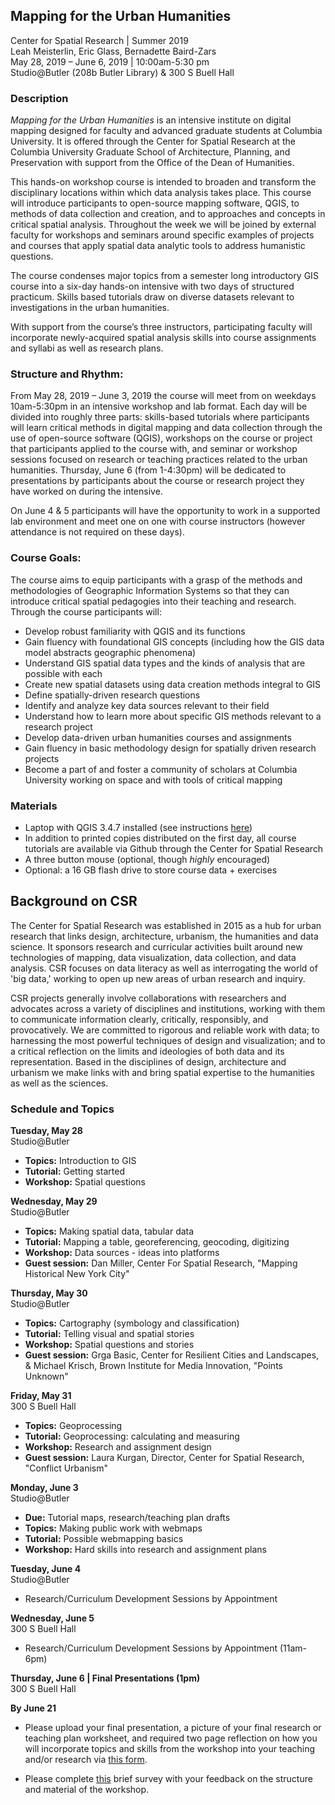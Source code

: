 ## Mapping for the Urban Humanities
Center for Spatial Research | Summer 2019  
Leah Meisterlin, Eric Glass, Bernadette Baird-Zars  
May 28, 2019 – June 6, 2019 | 10:00am-5:30 pm  
Studio@Butler (208b Butler Library) & 300 S Buell Hall  

### Description

*Mapping for the Urban Humanities* is an intensive institute on digital mapping designed for faculty and advanced graduate students at Columbia University. It is offered through the Center for Spatial Research at the Columbia University Graduate School of Architecture, Planning, and Preservation with support from the Office of the Dean of Humanities.

This hands-on workshop course is intended to broaden and transform the disciplinary locations within which data analysis takes place. This course will introduce participants to open-source mapping software, QGIS, to methods of data collection and creation, and to approaches and concepts in critical spatial analysis. Throughout the week we will be joined by external faculty for workshops and seminars around specific examples of projects and courses that apply spatial data analytic tools to address humanistic questions.

The course condenses major topics from a semester long introductory GIS course into a six-day hands-on intensive with two days of structured practicum. Skills based tutorials draw on diverse datasets relevant to investigations in the urban humanities.

With support from the course’s three instructors, participating faculty will incorporate newly-acquired spatial analysis skills into course assignments and syllabi as well as research plans.

### Structure and Rhythm:
From May 28, 2019 – June 3, 2019 the course will meet from on weekdays 10am-5:30pm in an intensive workshop and lab format. Each day will be divided into roughly three parts: skills-based tutorials where participants will learn critical methods in digital mapping and data collection through the use of open-source software (QGIS), workshops on the course or project that participants applied to the course with, and seminar or workshop sessions focused on research or teaching practices related to the urban humanities.
Thursday, June 6 (from 1-4:30pm) will be dedicated to presentations by participants about the course or research project they have worked on during the intensive.

On June 4 & 5 participants will have the opportunity to work in a supported lab environment and meet one on one with course instructors (however attendance is not required on these days).



### Course Goals:
The course aims to equip participants with a grasp of the methods and methodologies of Geographic Information Systems so that they can introduce critical spatial pedagogies into their teaching and research. Through the course participants will:
*	Develop robust familiarity with QGIS and its functions
*	Gain fluency with foundational GIS concepts (including how the GIS data model abstracts geographic phenomena)
*	Understand GIS spatial data types and the kinds of analysis that are possible with each
*	Create new spatial datasets using data creation methods integral to GIS
*	Define spatially-driven research questions
*	Identify and analyze key data sources relevant to their field
*	Understand how to learn more about specific GIS methods relevant to a research project
*	Develop data-driven urban humanities courses and assignments
*	Gain fluency in basic methodology design for spatially driven research projects
*	Become a part of and foster a community of scholars at Columbia University working on space and with tools of critical mapping



### Materials
* Laptop with QGIS 3.4.7 installed (see instructions [here](/Resources/DownloadingQGIS.md))
* In addition to printed copies distributed on the first day, all course tutorials are available via Github through the Center for Spatial Research
* A three button mouse (optional, though *highly* encouraged)
* Optional: a 16 GB flash drive to store course data + exercises

## Background on CSR
The Center for Spatial Research was established in 2015 as a hub for urban research that links design, architecture, urbanism, the humanities and data science. It sponsors research and curricular activities built around new technologies of mapping, data visualization, data collection, and data analysis. CSR focuses on data literacy as well as interrogating the world of 'big data,' working to open up new areas of urban research and inquiry.

CSR projects generally involve collaborations with researchers and advocates across a variety of disciplines and institutions, working with them to communicate information clearly, critically, responsibly, and provocatively. We are committed to rigorous and reliable work with data; to harnessing the most powerful techniques of design and visualization; and to a critical reflection on the limits and ideologies of both data and its representation. Based in the disciplines of design, architecture and urbanism we make links with and bring spatial expertise to the humanities as well as the sciences.


### Schedule and Topics
**Tuesday, May 28**  
Studio@Butler
* **Topics:** Introduction to GIS
* **Tutorial:** Getting started
* **Workshop:** Spatial questions

**Wednesday, May 29**  
Studio@Butler
* **Topics:** Making spatial data, tabular data
* **Tutorial:** Mapping a table, georeferencing, geocoding, digitizing
* **Workshop:** Data sources - ideas into platforms
* **Guest session:** Dan Miller, Center For Spatial Research, "Mapping Historical New York City"

**Thursday, May 30**  
Studio@Butler
* **Topics:** Cartography (symbology and classification)
* **Tutorial:** Telling visual and spatial stories
* **Workshop:** Spatial questions and stories
* **Guest session:** Grga Basic, Center for Resilient Cities and Landscapes, & Michael Krisch, Brown Institute for Media Innovation, "Points Unknown"

**Friday, May 31**  
300 S Buell Hall
* **Topics:** Geoprocessing
* **Tutorial:** Geoprocessing: calculating and measuring
* **Workshop:** Research and assignment design
* **Guest session:** Laura Kurgan, Director, Center for Spatial Research, "Conflict Urbanism"

**Monday, June 3**  
Studio@Butler
* **Due:** Tutorial maps, research/teaching plan drafts
* **Topics:** Making public work with webmaps
* **Tutorial:** Possible webmapping basics
* **Workshop:** Hard skills into research and assignment plans

**Tuesday, June 4**  
Studio@Butler
* Research/Curriculum Development Sessions by Appointment

**Wednesday, June 5**  
300 S Buell Hall
* Research/Curriculum Development Sessions by Appointment (11am-6pm)

**Thursday, June 6 | Final Presentations (1pm)**  
300 S Buell Hall


**By June 21**
- Please upload your final presentation, a picture of your final research or teaching plan worksheet, and required two page reflection on how you will incorporate topics and skills from the workshop into your teaching and/or research via [this form](https://docs.google.com/forms/d/e/1FAIpQLSdTPyUYdNniXsnMi2BtIr4gagNFNUDUZi1w27aL3ZJvoFulFw/viewform?usp=sf_link).

- Please complete [this](https://docs.google.com/forms/d/e/1FAIpQLSearZxxg-hdlYquE0gQZ8akofojDCf_1eJrvAzjh3PPLWra_A/viewform?usp=sf_link) brief survey with your feedback on the structure and material of the workshop.

